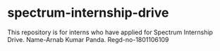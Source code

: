 # spectrum-internship-drive
This repository is for interns who have applied for Spectrum Internship Drive.
Name-Arnab Kumar Panda.
Regd-no-1801106109
